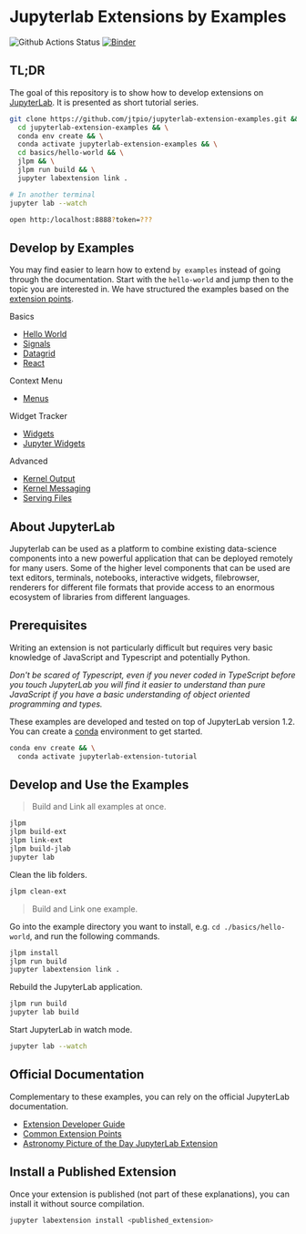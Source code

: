 # Jupyterlab Extensions by Examples

![Github Actions Status](https://github.com/jtpio/jupyterlab-extension-examples/workflows/CI/badge.svg)
[![Binder](https://mybinder.org/badge_logo.svg)](https://mybinder.org/v2/gh/jtpio/jupyterlab-extension-examples/master?urlpath=lab)

## TL;DR

The goal of this repository is to show how to develop extensions on [JupyterLab](https://github.com/jupyterlab/jupyterlab).
It is presented as short tutorial series.

```bash
git clone https://github.com/jtpio/jupyterlab-extension-examples.git &&
  cd jupyterlab-extension-examples && \
  conda env create && \
  conda activate jupyterlab-extension-examples && \
  cd basics/hello-world && \
  jlpm && \
  jlpm run build && \
  jupyter labextension link .

# In another terminal
jupyter lab --watch

open http:/localhost:8888?token=???
```

## Develop by Examples

You may find easier to learn how to extend `by examples` instead of going through the documentation. Start with the `hello-world` and jump then to the topic you are interested in. We have structured the examples based on the [extension points](https://jupyterlab.readthedocs.io/en/stable/developer/extension_points.html).

Basics
+ [Hello World](./basics/hello-world)
+ [Signals](./basics/signals)
+ [Datagrid](./basics/datagrid)
+ [React](./react_widget)

Context Menu
+ [Menus](./context-menu/menus)

Widget Tracker
+ [Widgets](./widget-tracker/widgets)
+ [Jupyter Widgets](./widget-tracker/jupyter-widgets)

Advanced
+ [Kernel Output](./advanced/kernel-output)
+ [Kernel Messaging](./advanced/kernel-messaging)
+ [Serving Files](./advanced/serving-files)

## About JupyterLab

Jupyterlab can be used as a platform to combine existing data-science components into a
new powerful application that can be deployed remotely for many users. Some of the higher
level components that can be used are text editors, terminals, notebooks, interactive widgets,
filebrowser, renderers for different file formats that provide access to an enormous ecosystem
of libraries from different languages.

## Prerequisites

Writing an extension is not particularly difficult but requires very basic knowledge of JavaScript
and Typescript and potentially Python.

_Don't be scared of Typescript, even if you never coded in TypeScript before you touch
JupyterLab you will find it easier to understand than pure JavaScript if you have a
basic understanding of object oriented programming and types._

These examples are developed and tested on top of JupyterLab version 1.2.
You can create a [conda](https://docs.conda.io/en/latest/miniconda.html) environment to get started.

```bash
conda env create && \
  conda activate jupyterlab-extension-tutorial
```

## Develop and Use the Examples

> Build and Link all examples at once.

```bash
jlpm
jlpm build-ext
jlpm link-ext
jlpm build-jlab
jupyter lab
```

Clean the lib folders.

```bash
jlpm clean-ext
```

> Build and Link one example.

Go into the example directory you want to install, e.g. `cd ./basics/hello-world`, and run the following commands.

```bash
jlpm install
jlpm run build
jupyter labextension link .
```

Rebuild the JupyterLab application.

```bash
jlpm run build
jupyter lab build
```

Start JupyterLab in watch mode.

```bash
jupyter lab --watch
```

## Official Documentation

Complementary to these examples, you can rely on the official JupyterLab documentation.

* [Extension Developer Guide](https://jupyterlab.readthedocs.io/en/stable/developer/extension_dev.html)
* [Common Extension Points](https://jupyterlab.readthedocs.io/en/stable/developer/extension_points.html)
* [Astronomy Picture of the Day JupyterLab Extension](https://jupyterLab.readthedocs.io/en/stable/developer/extension_tutorial.html)

## Install a Published Extension

Once your extension is published (not part of these explanations), you can install it without source compilation.

```bash
jupyter labextension install <published_extension>
```
